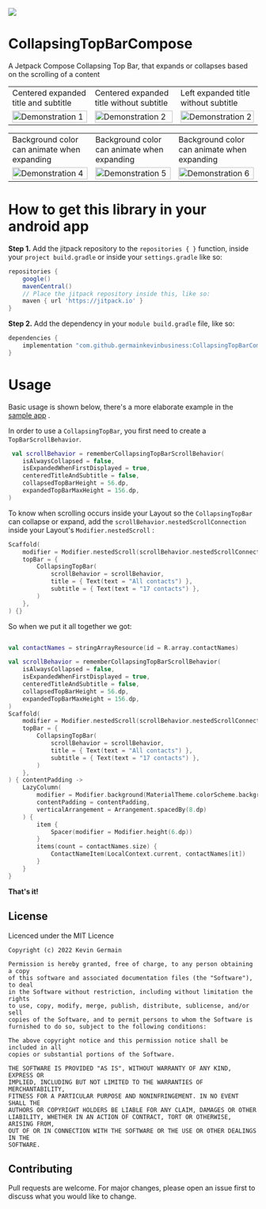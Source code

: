 [![](https://jitpack.io/v/germainkevinbusiness/CollapsingTopBarCompose.svg)](https://jitpack.io/#germainkevinbusiness/CollapsingTopBarCompose)

# CollapsingTopBarCompose

A Jetpack Compose Collapsing Top Bar, that expands or collapses based on the scrolling of a content

<table>
  <tr>
    <td>Centered expanded title and subtitle</td>
     <td>Centered expanded title without subtitle</td>
    <td>Left expanded title without subtitle</td>
  </tr>
  <tr>
    <td valign="top"><img src="https://user-images.githubusercontent.com/83923717/170046931-3f9cf06e-9476-4ea1-a932-34d3197a47df.gif" alt="Demonstration 1" width="100%" height="auto"/></td>
    <td valign="top"><img src="https://user-images.githubusercontent.com/83923717/170036886-f340d845-b5f8-475d-93ea-709652aa6ad6.gif" alt="Demonstration 2" width="100%" height="auto"/></td>
    <td valign="top"><img src="https://user-images.githubusercontent.com/83923717/170043487-5e78724b-bd66-4617-b703-624281d49c2a.gif" alt="Demonstration 2" width="100%" height="auto"/></td>
  </tr>
 </table>
 
 <table>
  <tr>
    <td>Background color can animate when expanding</td>
    <td>Background color can animate when expanding</td>
    <td>Background color can animate when expanding</td>
  </tr>
  <tr>
    <td valign="top">
      <img src="https://user-images.githubusercontent.com/83923717/177464670-545be4be-92f6-43d4-96d4-10bbb88758a7.gif" alt="Demonstration 4" width="100%"         height="auto"/>
    </td>
    <td valign="top">
      <img src="https://user-images.githubusercontent.com/83923717/177464670-545be4be-92f6-43d4-96d4-10bbb88758a7.gif" alt="Demonstration 5" width="100%"         height="auto"/>
    </td>
    <td valign="top">
      <img src="https://user-images.githubusercontent.com/83923717/177464670-545be4be-92f6-43d4-96d4-10bbb88758a7.gif" alt="Demonstration 6" width="100%"         height="auto"/>
    </td>
  </tr>
 </table>


# How to get this library in your android app

**Step 1.** Add the jitpack repository to the ``repositories { }``  function, inside
your ``project build.gradle`` or inside your ``settings.gradle`` like so:

```groovy
repositories {
    google()
    mavenCentral()
    // Place the jitpack repository inside this, like so:
    maven { url 'https://jitpack.io' }
}
```

**Step 2.** Add the dependency in your ``` module build.gradle ``` file, like so:

```groovy
dependencies {
    implementation "com.github.germainkevinbusiness:CollapsingTopBarCompose:1.0.0-rc06"
}
```

# Usage

Basic usage is shown below, there's a more elaborate example in
the [sample app](https://github.com/germainkevinbusiness/CollapsingTopBarCompose/blob/master/app/src/main/java/com/germainkevin/collapsingtopbarcompose/MainActivity.kt)
.

In order to use a ```CollapsingTopBar```, you first need to create a ```TopBarScrollBehavior```.

```kotlin
 val scrollBehavior = rememberCollapsingTopBarScrollBehavior(
    isAlwaysCollapsed = false,
    isExpandedWhenFirstDisplayed = true,
    centeredTitleAndSubtitle = false,
    collapsedTopBarHeight = 56.dp,
    expandedTopBarMaxHeight = 156.dp,
)
```

To know when scrolling occurs inside your Layout so the ```CollapsingTopBar``` can collapse or
expand, add the ```scrollBehavior.nestedScrollConnection``` inside your
Layout's  ```Modifier.nestedScroll``` :

```kotlin
Scaffold(
    modifier = Modifier.nestedScroll(scrollBehavior.nestedScrollConnection),
    topBar = {
        CollapsingTopBar(
            scrollBehavior = scrollBehavior,
            title = { Text(text = "All contacts") },
            subtitle = { Text(text = "17 contacts") },
        )
    },
) {}
```

So when we put it all together we got:

```kotlin

val contactNames = stringArrayResource(id = R.array.contactNames)

val scrollBehavior = rememberCollapsingTopBarScrollBehavior(
    isAlwaysCollapsed = false,
    isExpandedWhenFirstDisplayed = true,
    centeredTitleAndSubtitle = false,
    collapsedTopBarHeight = 56.dp,
    expandedTopBarMaxHeight = 156.dp,
)
Scaffold(
    modifier = Modifier.nestedScroll(scrollBehavior.nestedScrollConnection),
    topBar = {
        CollapsingTopBar(
            scrollBehavior = scrollBehavior,
            title = { Text(text = "All contacts") },
            subtitle = { Text(text = "17 contacts") },
        )
    },
) { contentPadding ->
    LazyColumn(
        modifier = Modifier.background(MaterialTheme.colorScheme.background),
        contentPadding = contentPadding,
        verticalArrangement = Arrangement.spacedBy(8.dp)
    ) {
        item {
            Spacer(modifier = Modifier.height(6.dp))
        }
        items(count = contactNames.size) {
            ContactNameItem(LocalContext.current, contactNames[it])
        }
    }
}
```

**That's it!**

## License

Licenced under the MIT Licence

```
Copyright (c) 2022 Kevin Germain

Permission is hereby granted, free of charge, to any person obtaining a copy
of this software and associated documentation files (the "Software"), to deal
in the Software without restriction, including without limitation the rights
to use, copy, modify, merge, publish, distribute, sublicense, and/or sell
copies of the Software, and to permit persons to whom the Software is
furnished to do so, subject to the following conditions:

The above copyright notice and this permission notice shall be included in all
copies or substantial portions of the Software.

THE SOFTWARE IS PROVIDED "AS IS", WITHOUT WARRANTY OF ANY KIND, EXPRESS OR
IMPLIED, INCLUDING BUT NOT LIMITED TO THE WARRANTIES OF MERCHANTABILITY,
FITNESS FOR A PARTICULAR PURPOSE AND NONINFRINGEMENT. IN NO EVENT SHALL THE
AUTHORS OR COPYRIGHT HOLDERS BE LIABLE FOR ANY CLAIM, DAMAGES OR OTHER
LIABILITY, WHETHER IN AN ACTION OF CONTRACT, TORT OR OTHERWISE, ARISING FROM,
OUT OF OR IN CONNECTION WITH THE SOFTWARE OR THE USE OR OTHER DEALINGS IN THE
SOFTWARE.
```

## Contributing

Pull requests are welcome. For major changes, please open an issue first to discuss what you would
like to change.
